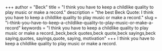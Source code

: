 +++
author = "Beck"
title = "I think you have to keep a childlike quality to play music or make a record."
description = "the best Beck Quote: I think you have to keep a childlike quality to play music or make a record."
slug = "i-think-you-have-to-keep-a-childlike-quality-to-play-music-or-make-a-record"
keywords = "I think you have to keep a childlike quality to play music or make a record.,beck,beck quotes,beck quote,beck sayings,beck saying,quotes, sayings,quote, saying, motivation"
+++
I think you have to keep a childlike quality to play music or make a record.
